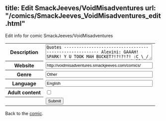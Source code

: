 title: Edit SmackJeeves/VoidMisadventures
url: "/comics/SmackJeeves_VoidMisadventures_edit.html"
---
Edit info for comic SmackJeeves/VoidMisadventures

<form name="comic" action="http://gaepostmail.appspot.com/comic/" method="post">
<table class="comicinfo">
<tr>
<th>Description</th><td><textarea name="description" cols="40" rows="3">Quotes ------------------------------------------------------- Alexini: GAAAH! SPARK! Y U TOOK MAH BUCKET?!?!?!?! :C \_/ Burey: By the name of Daucaus, I shall EAT those cookies! Carbon: I'M THE ALMIGHTY (and uber smexy) EATIRALATOR! I am the scroll Dry: Death by MONKEYS! Firekitty: Meow. *coughs up burning hairball onto something flammable* Gigi: You've gotta tell me when you turn on the mic, ok? Wait, it's already on?! HOW COUL- Jason: cavestorycavestorycavestorycavestorycavestorycaoeocirvgiarbvrsvoefssr Lucas: gotta speed keed Spark: *gets burning hairball coughed onto hair* AAAAAAAAAAAAAAAAAAAHHHH *grabs Alexini's bucket and pours it on self* Tater: Unfunny umbrella.</textarea></td>
</tr>
<tr>
<th>Website</th><td><input type="text" name="url" value="http://voidmisadventures.smackjeeves.com/comics/" size="40"/></td>
</tr>
<tr>
<th>Genre</th><td><input type="text" name="genre" value="Other" size="40"/></td>
</tr>
<tr>
<th>Language</th><td><input type="text" name="language" value="English" size="40"/></td>
</tr>
<tr>
<th>Adult content</th><td><input type="checkbox" name="adult" value="adult" /></td>
</tr>
<tr>
<th></th><td>
<input type="hidden" name="comic" value="SmackJeeves_VoidMisadventures" />
<input type="submit" name="submit" value="Submit" />
</td>
</tr>
</table>
</form>

Back to the [comic](SmackJeeves_VoidMisadventures.html).
